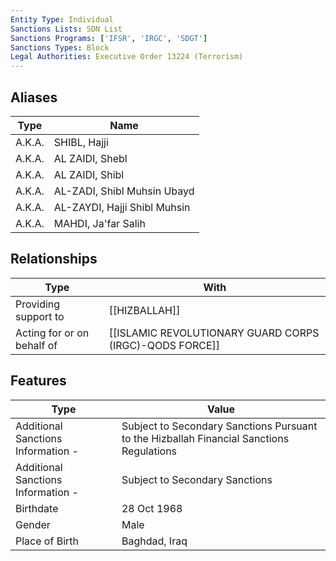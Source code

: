 ```yaml
---
Entity Type: Individual
Sanctions Lists: SDN List
Sanctions Programs: ['IFSR', 'IRGC', 'SDGT']
Sanctions Types: Block
Legal Authorities: Executive Order 13224 (Terrorism)
---
```


## Aliases
| Type  | Name      | 
|-------|-----------|
| A.K.A. | SHIBL, Hajji |
| A.K.A. | AL ZAIDI, Shebl |
| A.K.A. | AL ZAIDI, Shibl |
| A.K.A. | AL-ZADI, Shibl Muhsin Ubayd |
| A.K.A. | AL-ZAYDI, Hajji Shibl Muhsin |
| A.K.A. | MAHDI, Ja'far Salih |

## Relationships
| Type  | With      | 
|-------|-----------|
| Providing support to | [[HIZBALLAH]] |
| Acting for or on behalf of | [[ISLAMIC REVOLUTIONARY GUARD CORPS (IRGC)-QODS FORCE]] |

## Features
| Type  | Value      |
|-------|------------|
| Additional Sanctions Information - | Subject to Secondary Sanctions Pursuant to the Hizballah Financial Sanctions Regulations |
| Additional Sanctions Information - | Subject to Secondary Sanctions |
| Birthdate | 28 Oct 1968 |
| Gender | Male |
| Place of Birth | Baghdad, Iraq |
